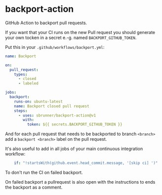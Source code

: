 # backport-action

GitHub Action to backport pull requests.

If you want that your CI runs on the new Pull request you should generate your own tocken in a secret
e.-g. named `BACKPORT_GITHUB_TOKEN`.

Put this in your `.github/workflows/backport.yml`:

```yaml
name: Backport

on:
  pull_request:
    types:
      - closed
      - labeled

jobs:
  backport:
    runs-on: ubuntu-latest
    name: Backport closed pull request
    steps:
      - uses: sbrunner/backport-action@v1
        with:
          token: ${{ secrets.BACKPORT_GITHUB_TOKEN }}
```

And for each pull request that needs to be backported to branch `<branch>` add a `backport <branch>` label
on the pull request.

It's also useful to add in all jobs of your main continuous integration workflow:

```yaml
    if: "!startsWith(github.event.head_commit.message, '[skip ci] ')"
```

To don't run the CI on failed backport.

On failed backport a pullrequest is also open with the instructions to ends the backport as a comment.
